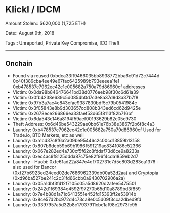 # Klickl / IDCM

Amount Stolen:: $620,000 (1,725 ETH)

Date:: August 9th, 2018

Tags:: Unreported, Private Key Compromise, ICO Theft

---

## Onchain

- Found via reused 0xbdca33ff9466035bb8938772bba6c91d72c7444d 0x40f389cba4ee49e67fac6425989b793eeeea1fe1 0xb478537c7962ec42c1e005682a750a79d86960cf addresses
- Victim: 0x0da98b846476641bd38d0776eeb98f30c6d61a39
- Victim: 0x0fb4238e639c5d0854b0d7c3e8a37d9d3a37b7f8
- Victim: 0x97b3a7ac4c843cfae9387830bdf5c79b0541984c
- Victim: 0x3f05843e8b9d303657cd808b343ed6cd62d9425e
- Victim: 0x2678ece266866ea33faef53d65f8113f82b716bf
- Victim: 0x6da543c146a8194f59aef00193629b82c05e9730
- Theft Address: 0x6d46be543229ae0bb61e76b38e3867f2b6f8c4a3
- Laundry: 0xb478537c7962ec42c1e005682a750a79d86960cf Used for Trade.io, BTC Markets, etc as well
- Laundry: 0xa1cd37c8f6a2a09be95446c2c00cd13859b13158
- Laundry: 0x807b6deb59b69b1986f591219ac8341086c52366
- Laundry: 0x067e282ed4a730cf5f62c8fddaf73d6ce9a8233a
- Laundry: 0xec4ac9f8125ddda87c75e82f96f4cda1859eb2d7
- Laundry - Huobi: 0xfe61ad22a847c4df702731c7d5e803d283ea1376 - also used for Bancor (0xf27b6923ed24eed02de7686962339db00a52d2aa) and Cryptopia (0xd96ba527be241c2c31fd66cbb0a9430702906a2a)
- Laundry: 0x05a1dbf3f412f7105c05a5d8620d2afee5475501
- Laundry: 0x242d1f69384e4592f97270b65d10a8789bd3f859
- Laundry: 0x7e4b88d1a71c6413551e452fd15393ff2e53914b
- Laundry: 0x8ce57d2bc972d4c73ca8e0c5d09f3cca2dbed9fd
- Laundry: 0x3397957a5d32b8c17937911cbe1af98e2973fc95
